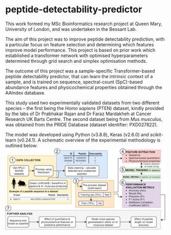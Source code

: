# peptide-detectability-predictor
This work formed my MSc Bioinformatics research project at Queen Mary, University of London, and was undertaken in the Bessant Lab.

The aim of this project was to improve peptide detectability prediction, with a particular focus on feature selection and determining which features improve model performance. This project is based on prior work which established a transformer network with optimised hyperparameters determined through grid search and simplex optimisation methods.

The outcome of this project was a sample-specific Transformer-based peptide detectability predictor, that can learn the intrinsic context of a sample, and is trained on sequence, spectral-count (SpC)-based abundance features and physicochemical properties obtained through the AAIndex database.

This study used two experimentally validated datasets from two different species – the first being the <i>Homo sapiens</i> (PTEN) dataset, kindly provided by the labs of Dr Prabhakar Rajan and Dr Faraz Mardakheh at Cancer Research UK Barts Centre. The second dataset being from <i>Mus musculus</i>, was obtained from the PRIDE Database (dataset identifier: PXD027822).

The model was developed using Python (v3.8.8), Keras (v2.6.0) and scikit-learn (v0.24.1). A schematic overview of the experimental methodology is outlined below:
![schematic-overview-peptide-detectability-prediction](figures/methods-experimental-design.png)

